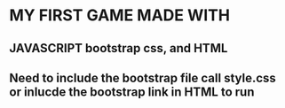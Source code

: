 # MY FIRST GAME MADE WITH
## JAVASCRIPT bootstrap css, and HTML
## Need to include the bootstrap file call style.css or inlucde the bootstrap link in HTML to run 
